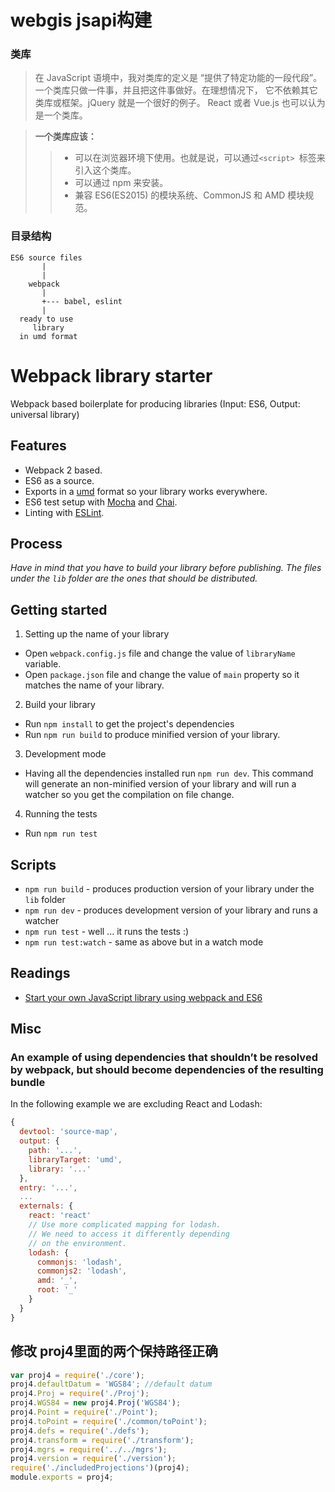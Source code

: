 # webgis jsapi构建

### 类库
> 在 JavaScript 语境中，我对类库的定义是 “提供了特定功能的一段代段”。
一个类库只做一件事，并且把这件事做好。在理想情况下，
它不依赖其它类库或框架。jQuery 就是一个很好的例子。
React 或者 Vue.js 也可以认为是一个类库。

> **一个类库应该：**
> > * 可以在浏览器环境下使用。也就是说，可以通过`<script> `标签来引入这个类库。
> > * 可以通过 npm 来安装。
> > * 兼容 ES6(ES2015) 的模块系统、CommonJS 和 AMD 模块规范。

### 目录结构

```
ES6 source files
       |
       |
    webpack
       |
       +--- babel, eslint
       |
  ready to use
     library
  in umd format
```

# Webpack library starter

Webpack based boilerplate for producing libraries (Input: ES6, Output: universal library)

## Features

* Webpack 2 based.
* ES6 as a source.
* Exports in a [umd](https://github.com/umdjs/umd) format so your library works everywhere.
* ES6 test setup with [Mocha](http://mochajs.org/) and [Chai](http://chaijs.com/).
* Linting with [ESLint](http://eslint.org/).

## Process



*Have in mind that you have to build your library before publishing. The files under the `lib` folder are the ones that should be distributed.*

## Getting started

1. Setting up the name of your library
  * Open `webpack.config.js` file and change the value of `libraryName` variable.
  * Open `package.json` file and change the value of `main` property so it matches the name of your library.
2. Build your library
  * Run `npm install` to get the project's dependencies
  * Run `npm run build` to produce minified version of your library.
3. Development mode
  * Having all the dependencies installed run `npm run dev`. This command will generate an non-minified version of your library and will run a watcher so you get the compilation on file change.
4. Running the tests
  * Run `npm run test`

## Scripts

* `npm run build` - produces production version of your library under the `lib` folder
* `npm run dev` - produces development version of your library and runs a watcher
* `npm run test` - well ... it runs the tests :)
* `npm run test:watch` - same as above but in a watch mode

## Readings

* [Start your own JavaScript library using webpack and ES6](http://krasimirtsonev.com/blog/article/javascript-library-starter-using-webpack-es6)

## Misc

### An example of using dependencies that shouldn’t be resolved by webpack, but should become dependencies of the resulting bundle

In the following example we are excluding React and Lodash:

```js
{
  devtool: 'source-map',
  output: {
    path: '...',
    libraryTarget: 'umd',
    library: '...'
  },
  entry: '...',
  ...
  externals: {
    react: 'react'
    // Use more complicated mapping for lodash.
    // We need to access it differently depending
    // on the environment.
    lodash: {
      commonjs: 'lodash',
      commonjs2: 'lodash',
      amd: '_',
      root: '_'
    }
  }
}
```

## 修改 proj4里面的两个保持路径正确

```javascript
var proj4 = require('./core');
proj4.defaultDatum = 'WGS84'; //default datum
proj4.Proj = require('./Proj');
proj4.WGS84 = new proj4.Proj('WGS84');
proj4.Point = require('./Point');
proj4.toPoint = require('./common/toPoint');
proj4.defs = require('./defs');
proj4.transform = require('./transform');
proj4.mgrs = require('../../mgrs');
proj4.version = require('./version');
require('./includedProjections')(proj4);
module.exports = proj4;

```